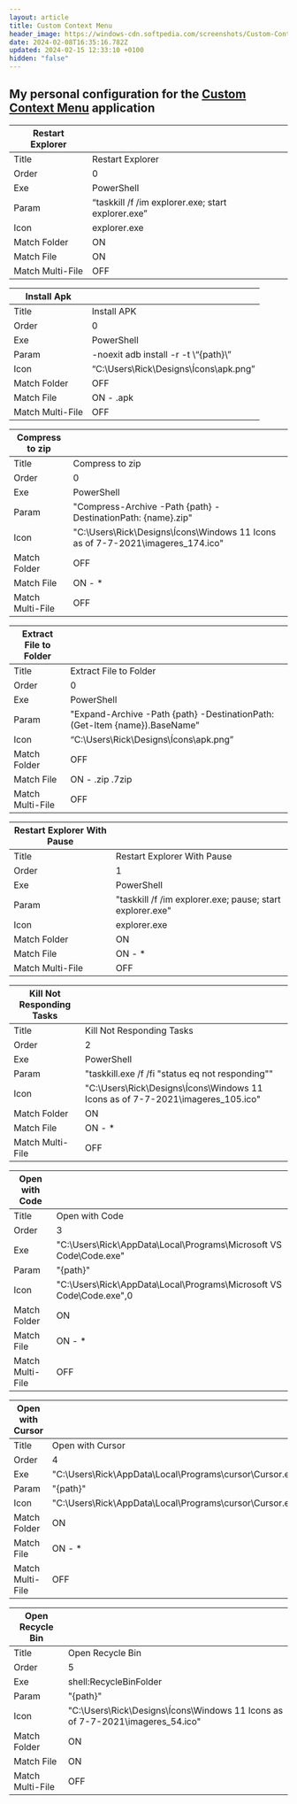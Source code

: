 ```yaml
---
layout: article
title: Custom Context Menu
header_image: https://windows-cdn.softpedia.com/screenshots/Custom-Context-Menu_1.png
date: 2024-02-08T16:35:16.782Z
updated: 2024-02-15 12:33:10 +0100
hidden: "false"
---
```


## My personal configuration for the [Custom Context Menu](https://github.com/ikas-mc/ContextMenuForWindows11) application

| Restart Explorer |     |
| --- | --- |
| Title | Restart Explorer |
| Order | 0   |
| Exe | PowerShell |
| Param | “taskkill /f /im explorer.exe; start explorer.exe” |
| Icon | explorer.exe |
| Match Folder | ON  |
| Match File | ON  |
| Match Multi-File | OFF |

| Install Apk |     |
| --- | --- |
| Title | Install APK |
| Order | 0   |
| Exe | PowerShell |
| Param | -noexit adb install -r -t \“{path}\” |
| Icon | “C:\Users\Rick\Designs\Ícons\apk.png” |
| Match Folder | OFF |
| Match File | ON - .apk |
| Match Multi-File | OFF |

| Compress to zip |     |
| --- | --- |
| Title | Compress to zip |
| Order | 0   |
| Exe | PowerShell |
| Param | "Compress-Archive -Path {path} -DestinationPath: {name}.zip" |
| Icon | "C:\Users\Rick\Designs\Ícons\Windows 11 Icons as of 7-7-2021\imageres_174.ico" |
| Match Folder | OFF |
| Match File | ON - * |
| Match Multi-File | OFF |

| Extract File to Folder |     |
| --- | --- |
| Title | Extract File to Folder |
| Order | 0   |
| Exe | PowerShell |
| Param | "Expand-Archive -Path {path} -DestinationPath: (Get-Item {name}).BaseName" |
| Icon | “C:\Users\Rick\Designs\Ícons\apk.png” |
| Match Folder | OFF |
| Match File | ON - .zip .7zip |
| Match Multi-File | OFF |

| Restart Explorer With Pause |     |
| --- | --- |
| Title | Restart Explorer With Pause |
| Order | 1   |
| Exe | PowerShell |
| Param | "taskkill /f /im explorer.exe; pause; start explorer.exe" |
| Icon | explorer.exe |
| Match Folder | ON  |
| Match File | ON - * |
| Match Multi-File | OFF |

| Kill Not Responding Tasks |     |
| --- | --- |
| Title | Kill Not Responding Tasks |
| Order | 2   |
| Exe | PowerShell |
| Param | "taskkill.exe /f /fi "status eq not responding"" |
| Icon | "C:\Users\Rick\Designs\Ícons\Windows 11 Icons as of 7-7-2021\imageres_105.ico" |
| Match Folder | ON  |
| Match File | ON - * |
| Match Multi-File | OFF |

| Open with Code |     |
| --- | --- |
| Title | Open with Code |
| Order | 3   |
| Exe | "C:\Users\Rick\AppData\Local\Programs\Microsoft VS Code\Code.exe" |
| Param | "{path}" |
| Icon | "C:\Users\Rick\AppData\Local\Programs\Microsoft VS Code\Code.exe",0 |
| Match Folder | ON  |
| Match File | ON - * |
| Match Multi-File | OFF |

| Open with Cursor |     |
| --- | --- |
| Title | Open with Cursor |
| Order | 4   |
| Exe | "C:\Users\Rick\AppData\Local\Programs\cursor\Cursor.exe" |
| Param | "{path}" |
| Icon | "C:\Users\Rick\AppData\Local\Programs\cursor\Cursor.exe",0|
| Match Folder | ON  |
| Match File | ON - * |
| Match Multi-File | OFF |

| Open Recycle Bin |     |
| --- | --- |
| Title | Open Recycle Bin |
| Order | 5   |
| Exe | shell:RecycleBinFolder |
| Param | "{path}" |
| Icon | "C:\Users\Rick\Designs\Ícons\Windows 11 Icons as of 7-7-2021\imageres_54.ico" |
| Match Folder | ON  |
| Match File | ON  |
| Match Multi-File | OFF |
